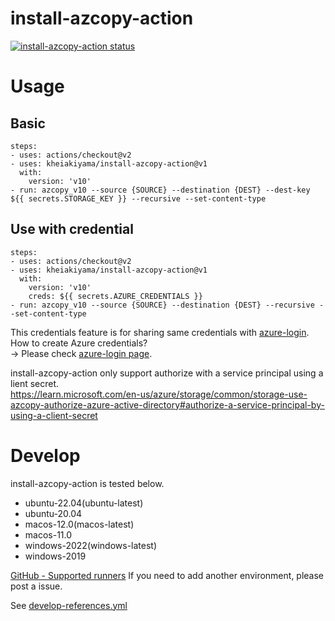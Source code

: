 # install-azcopy-action

<a href="https://github.com/kheiakiyama/install-azcopy-action/actions"><img alt="install-azcopy-action status" src="https://github.com/kheiakiyama/install-azcopy-action/workflows/build-test/badge.svg"></a>

# Usage

## Basic
```
steps:
- uses: actions/checkout@v2
- uses: kheiakiyama/install-azcopy-action@v1
  with:
    version: 'v10'
- run: azcopy_v10 --source {SOURCE} --destination {DEST} --dest-key ${{ secrets.STORAGE_KEY }} --recursive --set-content-type
```

## Use with credential
```
steps:
- uses: actions/checkout@v2
- uses: kheiakiyama/install-azcopy-action@v1
  with:
    version: 'v10'
    creds: ${{ secrets.AZURE_CREDENTIALS }}
- run: azcopy_v10 --source {SOURCE} --destination {DEST} --recursive --set-content-type
```

This credentials feature is for sharing same credentials with [azure-login](https://github.com/marketplace/actions/azure-login).  
How to create Azure credentials?  
-> Please check [azure-login page](https://github.com/marketplace/actions/azure-login#configure-azure-credentials).

install-azcopy-action only support authorize with a service principal using a lient secret.  
https://learn.microsoft.com/en-us/azure/storage/common/storage-use-azcopy-authorize-azure-active-directory#authorize-a-service-principal-by-using-a-client-secret

# Develop

install-azcopy-action is tested below.
- ubuntu-22.04(ubuntu-latest)
- ubuntu-20.04
- macos-12.0(macos-latest)
- macos-11.0
- windows-2022(windows-latest)
- windows-2019

[GitHub - Supported runners](https://docs.github.com/en/free-pro-team@latest/actions/reference/specifications-for-github-hosted-runners#supported-runners-and-hardware-resources)
If you need to add another environment, please post a issue.

See [develop-references.yml](develop-references.yml)
